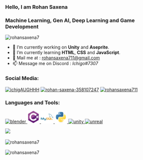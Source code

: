 ### Hello, I am Rohan Saxena
### Machine Learning, Gen AI, Deep Learning and Game Development

<p align="left"> <img src="https://komarev.com/ghpvc/?username=rohansaxena7&label=Profile%20views&color=0e75b6&style=flat" alt="rohansaxena7" /> </p>

- 👾 I’m currently working on **Unity** and **Aseprite**.
- 🌱 I’m currently learning **HTML**, **CSS** and **JavaScript**.
- 📩 Mail me at : rohansaxena711@gmail.com
- 📫 Message me on Discord : *Ichigo#7307*
  
  

<h3 align="left">Social Media:</h3>
<a href="https://twitter.com/ichigAUGHHH" target="blank"><img align="center" src="https://raw.githubusercontent.com/rahuldkjain/github-profile-readme-generator/master/src/images/icons/Social/twitter.svg" alt="ichigAUGHHH" height="30" width="40" /></a>
<a href="https://linkedin.com/in/rohan-saxena-358107247" target="blank"><img align="center" src="https://raw.githubusercontent.com/rahuldkjain/github-profile-readme-generator/master/src/images/icons/Social/linked-in-alt.svg" alt="rohan-saxena-358107247" height="30" width="40" /></a>
<a href="https://www.hackerrank.com/rohansaxena711" target="blank"><img align="center" src="https://raw.githubusercontent.com/rahuldkjain/github-profile-readme-generator/master/src/images/icons/Social/hackerrank.svg" alt="rohansaxena711" height="30" width="40" /></a>
</p>

<h3 align="left">Languages and Tools:</h3>
<p align="left"> <a href="https://www.blender.org/" target="_blank" rel="noreferrer"> <img src="https://download.blender.org/branding/community/blender_community_badge_white.svg" alt="blender" width="40" height="40"/> </a> <a href="https://www.w3schools.com/cs/" target="_blank" rel="noreferrer"> <img src="https://raw.githubusercontent.com/devicons/devicon/master/icons/csharp/csharp-original.svg" alt="csharp" width="40" height="40"/> </a> <a href="https://www.mysql.com/" target="_blank" rel="noreferrer"> <img src="https://raw.githubusercontent.com/devicons/devicon/master/icons/mysql/mysql-original-wordmark.svg" alt="mysql" width="40" height="40"/> </a> <a href="https://www.python.org" target="_blank" rel="noreferrer"> <img src="https://raw.githubusercontent.com/devicons/devicon/master/icons/python/python-original.svg" alt="python" width="40" height="40"/> </a> <a href="https://unity.com/" target="_blank" rel="noreferrer"> <img src="https://www.vectorlogo.zone/logos/unity3d/unity3d-icon.svg" alt="unity" width="40" height="40"/> </a> <a href="https://unrealengine.com/" target="_blank" rel="noreferrer"> <img src="https://raw.githubusercontent.com/kenangundogan/fontisto/036b7eca71aab1bef8e6a0518f7329f13ed62f6b/icons/svg/brand/unreal-engine.svg" alt="unreal" width="40" height="40"/> </a> </p>

<img src = "https://github-readme-stats.vercel.app/api?username=RohanSaxena7&&show_icons=true&title_color=ffff33&icon_color=90EE90&text_color=FFFF00&bg_color=00008B">
<p><img align="center" src="https://github-readme-stats.vercel.app/api/top-langs?username=rohansaxena7&show_icons=true&locale=en&layout=compact" alt="rohansaxena7" /></p>

<p><img align="center" src="https://github-readme-streak-stats.herokuapp.com/?user=rohansaxena7&" alt="rohansaxena7" /></p>



